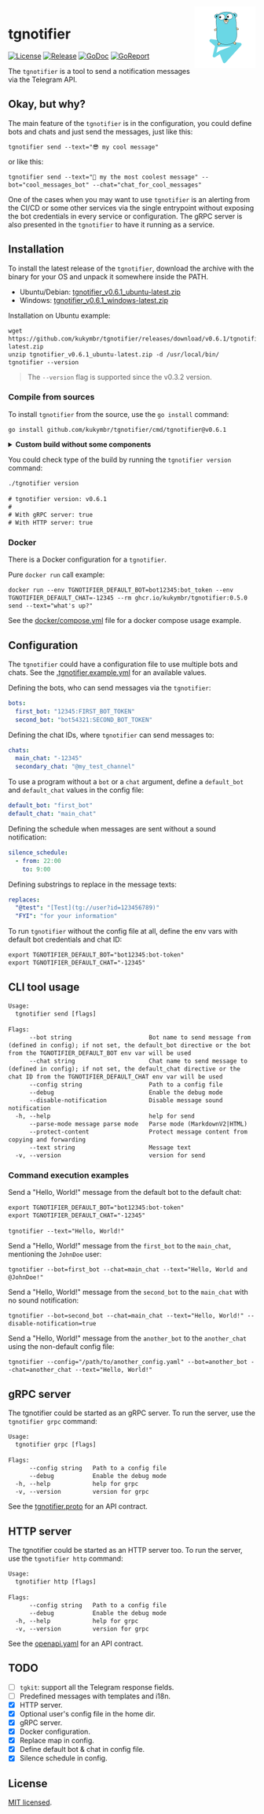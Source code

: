 <img align="right" width="125" src="assets/tgnotifier.png" alt="image with a gopher on a telegram plane">

# tgnotifier

[![License](https://img.shields.io/github/license/kukymbr/tgnotifier.svg)](https://github.com/kukymbr/tgnotifier/blob/main/LICENSE)
[![Release](https://img.shields.io/github/release/kukymbr/tgnotifier.svg)](https://github.com/kukymbr/tgnotifier/releases/latest)
[![GoDoc](https://godoc.org/github.com/kukymbr/tgnotifier?status.svg)](https://godoc.org/github.com/kukymbr/tgnotifier)
[![GoReport](https://goreportcard.com/badge/github.com/kukymbr/tgnotifier)](https://goreportcard.com/report/github.com/kukymbr/tgnotifier)

The `tgnotifier` is a tool to send a notification messages
via the Telegram API.

## Okay, but why?

The main feature of the `tgnotifier` is in the configuration, 
you could define bots and chats and just send the messages, just like this: 

```shell
tgnotifier send --text="😎 my cool message"
```

or like this:

```shell
tgnotifier send --text="🦖 my the most coolest message" --bot="cool_messages_bot" --chat="chat_for_cool_messages"
```

One of the cases when you may want to use `tgnotifier` is an alerting from the CI/CD or some other services
via the single entrypoint without exposing the bot credentials in every service or configuration. 
The gRPC server is also presented in the `tgnotifier` to have it running as a service.

## Installation

To install the latest release of the `tgnotifier`, 
download the archive with the binary for your OS and unpack it somewhere inside the PATH.

* Ubuntu/Debian: [tgnotifier_v0.6.1_ubuntu-latest.zip](https://github.com/kukymbr/tgnotifier/releases/download/v0.6.1/tgnotifier_v0.6.1_ubuntu-latest.zip)
* Windows: [tgnotifier_v0.6.1_windows-latest.zip](https://github.com/kukymbr/tgnotifier/releases/download/v0.6.1/tgnotifier_v0.6.1_windows-latest.zip)

Installation on Ubuntu example:

```shell
wget https://github.com/kukymbr/tgnotifier/releases/download/v0.6.1/tgnotifier_v0.6.1_ubuntu-latest.zip
unzip tgnotifier_v0.6.1_ubuntu-latest.zip -d /usr/local/bin/
tgnotifier --version
```

> The `--version` flag is supported since the v0.3.2 version.

### Compile from sources

To install `tgnotifier` from the source, use the `go install` command:

```shell
go install github.com/kukymbr/tgnotifier/cmd/tgnotifier@v0.6.1
```

<details>
  <summary><b>Custom build without some components</b></summary>

There is a possibility to compile a custom build of the `tgnotifier`.
Golang 1.23 and above is required.

Available since v0.6.1.

```shell
# Clone the repository:
git clone https://github.com/kukymbr/tgnotifier.git && cd tgnotifier

# Checkout tag you want to compile:
git checkout v0.6.1

# To build the tgnotifier with all components:
make build

# To build the tgnotifier without the gRPC server:
make build_without_gprc

# To build the tgnotifier without the HTTP server:
make build_without_http

# To build the tgnotifier without the gRPC and HTTP server both:
make build_without_servers
```
</details>

You could check type of the build by running the `tgnotifier version` command:

```shell
./tgnotifier version

# tgnotifier version: v0.6.1
#
# With gRPC server: true
# With HTTP server: true
```

### Docker

There is a Docker configuration for a `tgnotifier`.

Pure `docker run` call example: 

```shell
docker run --env TGNOTIFIER_DEFAULT_BOT=bot12345:bot_token --env TGNOTIFIER_DEFAULT_CHAT=-12345 --rm ghcr.io/kukymbr/tgnotifier:0.5.0 send --text="what's up?"
```

See the [docker/compose.yml](docker/compose.yml) file for a docker compose usage example.

## Configuration

The `tgnotifier` could have a configuration file to use multiple bots and chats.
See the [.tgnotifier.example.yml](.tgnotifier.example.yml) for an available values.

Defining the bots, who can send messages via the `tgnotifier`:

```yaml
bots:
  first_bot: "12345:FIRST_BOT_TOKEN"
  second_bot: "bot54321:SECOND_BOT_TOKEN"
```

Defining the chat IDs, where `tgnotifier` can send messages to:

```yaml
chats:
  main_chat: "-12345"
  secondary_chat: "@my_test_channel"
```

To use a program without a `bot` or a `chat` argument,
define a `default_bot` and  `default_chat` values in the config file:

```yaml
default_bot: "first_bot"
default_chat: "main_chat"
```

Defining the schedule when messages are sent without a sound notification:

```yaml
silence_schedule:
  - from: 22:00
    to: 9:00
```

Defining substrings to replace in the message texts:

```yaml
replaces:
  "@test": "[Test](tg://user?id=123456789)"
  "FYI": "for your information"
```

To run `tgnotifier` without the config file at all,
define the env vars with default bot credentials and chat ID:

```shell
export TGNOTIFIER_DEFAULT_BOT="bot12345:bot-token"
export TGNOTIFIER_DEFAULT_CHAT="-12345"
```

## CLI tool usage

```text
Usage:
  tgnotifier send [flags]

Flags:
      --bot string                      Bot name to send message from (defined in config); if not set, the default_bot directive or the bot from the TGNOTIFIER_DEFAULT_BOT env var will be used
      --chat string                     Chat name to send message to (defined in config); if not set, the default_chat directive or the chat ID from the TGNOTIFIER_DEFAULT_CHAT env var will be used
      --config string                   Path to a config file
      --debug                           Enable the debug mode
      --disable-notification            Disable message sound notification
  -h, --help                            help for send
      --parse-mode message parse mode   Parse mode (MarkdownV2|HTML)
      --protect-content                 Protect message content from copying and forwarding
      --text string                     Message text
  -v, --version                         version for send
```

### Command execution examples

Send a "Hello, World!" message from the default bot to the default chat:

```shell
export TGNOTIFIER_DEFAULT_BOT="bot12345:bot-token"
export TGNOTIFIER_DEFAULT_CHAT="-12345"

tgnotifier --text="Hello, World!"
```

Send a "Hello, World!" message from the `first_bot` to the `main_chat`, mentioning the `JohnDoe` user:

```shell
tgnotifier --bot=first_bot --chat=main_chat --text="Hello, World and @JohnDoe!"
```

Send a "Hello, World!" message from the `second_bot` to the `main_chat` with no sound notification:

```shell
tgnotifier --bot=second_bot --chat=main_chat --text="Hello, World!" --disable-notification=true
```

Send a "Hello, World!" message from the `another_bot` to the `another_chat` using the non-default config file:

```shell
tgnotifier --config="/path/to/another_config.yaml" --bot=another_bot --chat=another_chat --text="Hello, World!" 
```

## gRPC server

The tgnotifier could be started as an gRPC server. To run the server, use the `tgnotifier grpc` command:

```text
Usage:
  tgnotifier grpc [flags]

Flags:
      --config string   Path to a config file
      --debug           Enable the debug mode
  -h, --help            help for grpc
  -v, --version         version for grpc
```

See the [tgnotifier.proto](api/grpc/tgnotifier.proto) for an API contract.

## HTTP server

The tgnotifier could be started as an HTTP server too. 
To run the server, use the `tgnotifier http` command:

```text
Usage:
  tgnotifier http [flags]

Flags:
      --config string   Path to a config file
      --debug           Enable the debug mode
  -h, --help            help for grpc
  -v, --version         version for grpc
```

See the [openapi.yaml](api/http/openapi.yaml) for an API contract.

## TODO

- [ ] `tgkit`: support all the Telegram response fields. 
- [ ] Predefined messages with templates and i18n. 
- [x] HTTP server.
- [x] Optional user's config file in the home dir.
- [x] gRPC server.
- [x] Docker configuration.
- [x] Replace map in config.
- [x] Define default bot & chat in config file.
- [x] Silence schedule in config.

## License

[MIT licensed](LICENSE).